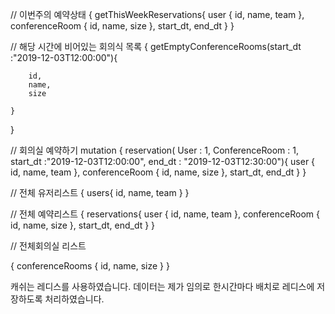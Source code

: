 // 이번주의 예약상태
{
    getThisWeekReservations{
        user {
            id,
            name,
            team
        },
        conferenceRoom {
            id,
            name,
            size
        },
        start_dt,
        end_dt
    }
}

// 해당 시간에 비어있는 회의식 목록
{
    getEmptyConferenceRooms(start_dt :"2019-12-03T12:00:00"){
    
        id,
        name,
        size
        
    }
}

// 회의실 예약하기
mutation {
    reservation(
        User : 1,
        ConferenceRoom : 1,
        start_dt :"2019-12-03T12:00:00",
        end_dt : "2019-12-03T12:30:00"){
        user {
            id,
            name,
            team
        },
        conferenceRoom {
            id,
            name,
            size
        },
        start_dt,
        end_dt
    }
}

// 전체 유저리스트
{
    users{
        id,
        name,
        team
    }
}

// 전체 예약리스트
{
    reservations{
        user {
            id,
            name,
            team
        },
        conferenceRoom {
            id,
            name,
            size
        },
        start_dt,
        end_dt
    }
}

// 전체회의실 리스트

{
    conferenceRooms {
        id,
        name,
        size
    }
}

캐쉬는 레디스를 사용하였습니다.
데이터는 제가 임의로 한시간마다 배치로 레디스에 저장하도록 처리하였습니다.
